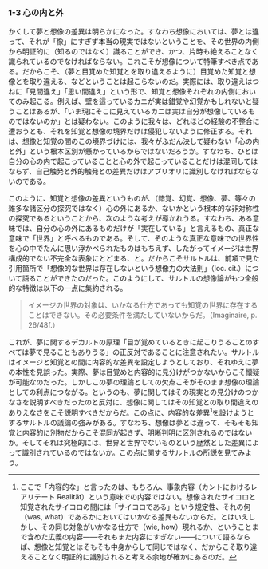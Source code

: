 ### 1-3 心の内と外

かくして夢と想像の差異は明らかになった。すなわち想像においては、夢とは違って、それが「像」にすぎず本当の現実ではないということを、その世界の内側から明証的に（知るのではなく）識ることができ、かつ、片時も絶えることなく識られているのでなければならない。これこそが想像について特筆すべき点である。だからこそ、（夢と目覚めた知覚とを取り違えるように）目覚めた知覚と想像とを取り違える、などということは起こらないのだ。実際には、取り違えはつねに「見間違え」「思い間違え」という形で、知覚と想像それぞれの内側においてのみ起こる。例えば、壁を這っているカニが実は錯覚や幻覚かもしれないと疑うことはあるが、「いま現にそこに見えているカニは実は自分が想像しているものではないのか」とは疑わない。このように我々は、どれほどの経験の不整合に遭おうとも、それを知覚と想像の境界だけは侵犯しないように修正する。それは、想像と知覚の間のこの境界づけには、我々がふだん決して疑わない「心の内と外」という根本区別が懸かっているからではないだろうか。すなわち、ひとは自分の心の内で起こっていることと心の外で起こっていることだけは混同してはならず、自己触発と外的触発との差異だけはアプリオリに識別しなければならないのである。

このように、知覚と想像の差異というものが、（錯覚、幻覚、想像、夢、等々の雑多な諸区分の探究ではなく）心の外にあるか、ないかという根本的な非対称性の探究であるということから、次のような考えが導かれうる。すなわち、ある意味では、自分の心の外にあるものだけが「実在している」と言えるもの、真正な意味で「世界」と呼べるものである。そして、そのような真正な意味での世界性を心の中でたんに思い浮かべられたものはもちえず、したがってイメージは世界構成的でない不完全な表象にとどまる、と。だからこそサルトルは、前項で見た引用箇所で「想像的な世界は存在しないという想像力の大法則」（loc. cit.<!-- TODO: 斜体 -->）について語ることができたのだった。このようにして、サルトルの想像論がもつ全般的な特徴は以下の一点に集約される。

> イメージの世界の対象は、いかなる仕方であっても知覚の世界に存在することはできない。その必要条件を満たしていないからだ。（Imaginaire, p. 26/48f.）

これが、夢に関するデカルトの原理「目が覚めているときに起こりうることのすべては夢で見ることもありうる」の正反対であることに注意されたい。サルトルはイメージと知覚との間に内容的な差異を設定しようとしており、それゆえに夢の本性を見誤った。実際、夢は目覚めと内容的に見分けがつかないからこそ懐疑が可能なのだった。しかしこの夢の理論としての欠点こそがそのまま想像の理論としての利点につながる。というのも、夢に関してはその現実との見分けのつかなさを説明すべきだったのと反対に、想像に関してはその知覚との取り間違えのありえなさをこそ説明すべきだからだ。この点に、内容的な差異[^8]を設けようとするサルトルの議論の強みがある。すなわち、想像は夢とは違って、そもそも知覚と内容的に別物だからこそ混同が起きず、明晰判明に区別されるのではないか。そしてそれは究極的には、世界と世界でないものという歴然とした差異によって識別されているのではないか。この点に関するサルトルの所説を見てみよう。

[^8]: ここで「内容的な」と言ったのは、もちろん、事象内容（カントにおけるレアリテート Realität）という意味での内容ではない。想像されたサイコロと知覚されたサイコロの間には「サイコロである」という規定性、それの何（was, what）であるかにおいてはいかなる差異もないからだ。とはいえしかし、その同じ対象がいかなる仕方で（wie, how）現れるか、ということまで含めた広義の内容——それもまた内容にすぎない——について語るならば、想像と知覚とはそもそも中身からして同じではなく、だからこそ取り違えることなく明証的に識別されると考える余地が確かにあるのだ。
